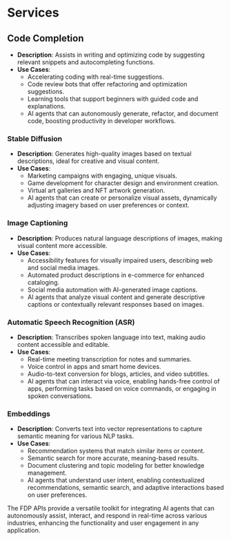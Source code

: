 # Services

## Code Completion

* **Description**: Assists in writing and optimizing code by suggesting relevant snippets and autocompleting functions.
* **Use Cases**:
  * Accelerating coding with real-time suggestions.
  * Code review bots that offer refactoring and optimization suggestions.
  * Learning tools that support beginners with guided code and explanations.
  * AI agents that can autonomously generate, refactor, and document code, boosting productivity in developer workflows.

### Stable Diffusion

* **Description**: Generates high-quality images based on textual descriptions, ideal for creative and visual content.
* **Use Cases**:
  * Marketing campaigns with engaging, unique visuals.
  * Game development for character design and environment creation.
  * Virtual art galleries and NFT artwork generation.
  * AI agents that can create or personalize visual assets, dynamically adjusting imagery based on user preferences or context.

### Image Captioning

* **Description**: Produces natural language descriptions of images, making visual content more accessible.
* **Use Cases**:
  * Accessibility features for visually impaired users, describing web and social media images.
  * Automated product descriptions in e-commerce for enhanced cataloging.
  * Social media automation with AI-generated image captions.
  * AI agents that analyze visual content and generate descriptive captions or contextually relevant responses based on images.

### Automatic Speech Recognition (ASR)

* **Description**: Transcribes spoken language into text, making audio content accessible and editable.
* **Use Cases**:
  * Real-time meeting transcription for notes and summaries.
  * Voice control in apps and smart home devices.
  * Audio-to-text conversion for blogs, articles, and video subtitles.
  * AI agents that can interact via voice, enabling hands-free control of apps, performing tasks based on voice commands, or engaging in spoken conversations.

### Embeddings

* **Description**: Converts text into vector representations to capture semantic meaning for various NLP tasks.
* **Use Cases**:
  * Recommendation systems that match similar items or content.
  * Semantic search for more accurate, meaning-based results.
  * Document clustering and topic modeling for better knowledge management.
  * AI agents that understand user intent, enabling contextualized recommendations, semantic search, and adaptive interactions based on user preferences.

The FDP APIs provide a versatile toolkit for integrating AI agents that can autonomously assist, interact, and respond in real-time across various industries, enhancing the functionality and user engagement in any application.
